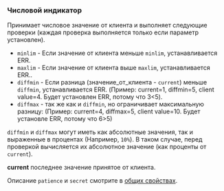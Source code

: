 
### Числовой индикатор
Принимает числовое значение от клиента и выполняет следующие проверки (каждая проверка выполняется только если параметр установлен).

- `minlim` - Если значение от клиента меньше `minlim`, устанавливается ERR.
- `maxlim` - Если значение от клиента выше `maxlim`, устанавливается ERR..
- `diffmin` - Если разница (значение_от_клиента - `current`) меньше `diffmin`, устанавливается ERR.
(Пример: current=1, diffmin=5, client value=4. Будет установлен ERR, потому что 3<5).
- `diffmax` - так же как и `diffmin`, но ограничивает максимальную разницу:
(Пример: current=4, diffmax=5, client value=10. Будет установле ERR, потому что 6>5)

`diffmin` и `diffmax` могут иметь как абсолютные значения, так и выраженные в процентах (Например, `10%`). В таком случае, перед проверкой вычисляется их абсолютное значение (как проценты от `current`).

**current** последнее значение принятое от клиента.

Описание `patience` и `secret` смотрите в [общих свойствах](common).
